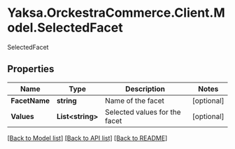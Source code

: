 # Yaksa.OrckestraCommerce.Client.Model.SelectedFacet
SelectedFacet

## Properties

Name | Type | Description | Notes
------------ | ------------- | ------------- | -------------
**FacetName** | **string** | Name of the facet | [optional] 
**Values** | **List&lt;string&gt;** | Selected values for the facet | [optional] 

[[Back to Model list]](../README.md#documentation-for-models) [[Back to API list]](../README.md#documentation-for-api-endpoints) [[Back to README]](../README.md)

